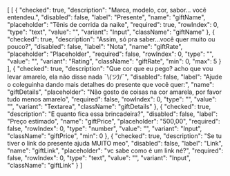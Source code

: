 [
  [
    {
      "checked": true,
      "description": "Marca, modelo, cor, sabor... você entendeu.",
      "disabled": false,
      "label": "Presente",
      "name": "giftName",
      "placeholder": "Tênis de corrida da naike",
      "required": true,
      "rowIndex": 0,
      "type": "text",
      "value": "",
      "variant": "Input",
      "className": "giftName"
    },
    {
      "checked": true,
      "description": "Assim, só pra saber...você quer muito ou pouco?",
      "disabled": false,
      "label": "Nota",
      "name": "giftRate",
      "placeholder": "Placeholder",
      "required": false,
      "rowIndex": 0,
      "type": "",
      "value": "",
      "variant": "Rating",
      "className": "giftRate",
      "min": 0,
      "max": 5
    }
  ],
  {
    "checked": true,
    "description": "Que cor que eu pego? acho que vou levar amarelo, ela não disse nada ¯\\_(ツ)_/¯",
    "disabled": false,
    "label": "Ajude o coleguinha dando mais detalhes do presente que você quer:",
    "name": "giftDetails",
    "placeholder": "Não gosto de coisas na cor amarela, por favor tudo menos amarelo",
    "required": false,
    "rowIndex": 0,
    "type": "",
    "value": "",
    "variant": "Textarea",
    "className": "giftDetails"
  },
  {
    "checked": true,
    "description": "E quanto fica essa brincadeira?",
    "disabled": false,
    "label": "Preço estimado",
    "name": "giftPrice",
    "placeholder": "500,00",
    "required": false,
    "rowIndex": 0,
    "type": "number",
    "value": "",
    "variant": "Input",
    "className": "giftPrice",
    "min": 0
  },
  {
    "checked": true,
    "description": "Se tu tiver o link do presente ajuda MUITO meo",
    "disabled": false,
    "label": "Link",
    "name": "giftLink",
    "placeholder": "vc sabe como é um link né?",
    "required": false,
    "rowIndex": 0,
    "type": "text",
    "value": "",
    "variant": "Input",
    "className": "giftLink"
  }
]